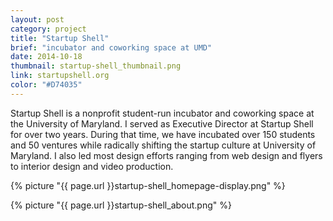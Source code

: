 ```yaml
---
layout: post
category: project
title: "Startup Shell"
brief: "incubator and coworking space at UMD"
date: 2014-10-18
thumbnail: startup-shell_thumbnail.png
link: startupshell.org
color: "#D74035"
---
```


Startup Shell is a nonprofit student-run incubator and coworking space at the University of Maryland. I served as Executive Director at Startup Shell for over two years. During that time, we have incubated over 150 students and 50 ventures while radically shifting the startup culture at University of Maryland. I also led most design efforts ranging from web design and flyers to interior design and video production.

{% picture "{{ page.url }}startup-shell_homepage-display.png" %}

{% picture "{{ page.url }}startup-shell_about.png" %}

